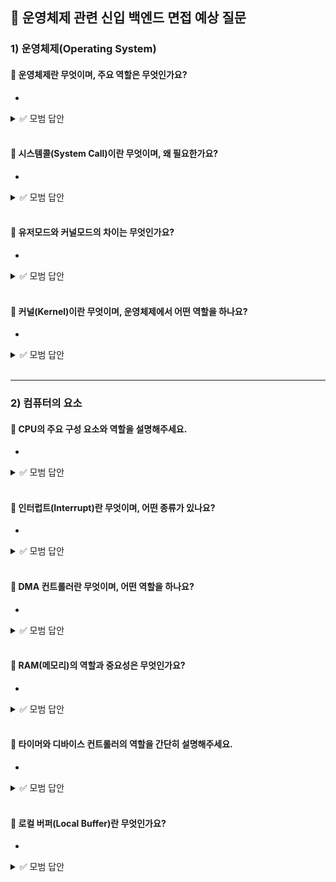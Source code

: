 ## 💬 운영체제 관련 신입 백엔드 면접 예상 질문

### 1) 운영체제(Operating System)
#### 💬 운영체제란 무엇이며, 주요 역할은 무엇인가요?
*
<details>
<summary>✅ 모범 답안</summary>

운영체제(OS)는 사용자가 컴퓨터를 쉽게 다루게 해주는 인터페이스로, 하드웨어(중앙처리장치, 기억장치, 입출력장치 등)의 자원을 효율적으로 관리하는 시스템 소프트웨어입니다.  
주요 역할은 CPU 스케줄링, 메모리 관리, 디스크 파일 관리, I/O 디바이스 관리 등입니다.
</details>

<br>

#### 💬 시스템콜(System Call)이란 무엇이며, 왜 필요한가요?
*
<details>
<summary>✅ 모범 답안</summary>

시스템콜은 유저 프로그램이 운영체제의 커널 기능을 사용하기 위한 인터페이스입니다.  
유저모드에서 커널모드로 전환하여 자원 접근, 파일 입출력, 네트워크 통신 등 하드웨어 관련 작업을 안전하게 수행할 수 있게 합니다.  
이로써 직접적인 자원 접근을 차단하고, 프로그램 보호와 추상화를 제공합니다.
</details>

<br>

#### 💬 유저모드와 커널모드의 차이는 무엇인가요?
*
<details>
<summary>✅ 모범 답안</summary>

- **유저모드**: 제한된 권한으로 실행, 시스템 자원에 직접 접근 불가.
- **커널모드**: 모든 자원에 접근 가능, 운영체제의 핵심 기능 실행.  
  유저 프로그램이 시스템콜을 통해 커널모드로 전환할 수 있습니다.
</details>

<br>

#### 💬 커널(Kernel)이란 무엇이며, 운영체제에서 어떤 역할을 하나요?
*
<details>
<summary>✅ 모범 답안</summary>

커널은 운영체제의 핵심 부분으로, 시스템콜 인터페이스를 제공하며, 보안, 메모리, 프로세스, 파일시스템, I/O 디바이스, 요청 관리 등 운영체제의 중추 역할을 합니다.  
커널의 안정성과 보안성은 운영체제 전체의 안정성과 직결됩니다.
</details>

<br>

---

### 2) 컴퓨터의 요소

#### 💬 CPU의 주요 구성 요소와 역할을 설명해주세요.
*
<details>
<summary>✅ 모범 답안</summary>

CPU는 제어장치(CU), 산술논리연산장치(ALU), 레지스터로 구성됩니다.
- **제어장치(CU)**: 명령어 해석, 데이터 처리 순서 결정
- **ALU**: 산술 및 논리 연산 수행
- **레지스터**: 매우 빠른 임시 기억장치  
  운영체제의 커널이 프로세스를 메모리에 올리면, CPU가 명령어를 해석·실행합니다.
</details>

<br>

#### 💬 인터럽트(Interrupt)란 무엇이며, 어떤 종류가 있나요?
*
<details>
<summary>✅ 모범 답안</summary>

인터럽트는 CPU가 실행 중인 작업을 중단하고, 긴급한 이벤트(입출력, 오류 등)를 처리하는 신호입니다.
- **하드웨어 인터럽트**: I/O 디바이스에서 발생
- **소프트웨어 인터럽트(트랩)**: 프로그램 오류, 시스템콜 등  
  인터럽트 발생 시, 인터럽트 핸들러 함수가 실행되어 적절한 처리를 합니다.
</details>

<br>

#### 💬 DMA 컨트롤러란 무엇이며, 어떤 역할을 하나요?
*
<details>
<summary>✅ 모범 답안</summary>

DMA(Direct Memory Access) 컨트롤러는 I/O 디바이스가 CPU를 거치지 않고 메모리에 직접 접근할 수 있도록 해주는 하드웨어 장치입니다.  
이로써 CPU의 부하를 줄이고, 데이터 전송 효율을 높일 수 있습니다.
</details>

<br>

#### 💬 RAM(메모리)의 역할과 중요성은 무엇인가요?
*
<details>
<summary>✅ 모범 답안</summary>

RAM은 데이터를 임시로 저장하는 장치로, 프로그램 실행 중 데이터와 명령어, 상태 정보를 보관합니다.  
메모리 용량이 클수록 동시에 많은 작업을 처리할 수 있어 시스템 성능에 큰 영향을 미칩니다.
</details>

<br>

#### 💬 타이머와 디바이스 컨트롤러의 역할을 간단히 설명해주세요.
*
<details>
<summary>✅ 모범 답안</summary>

- **타이머**: 특정 프로그램에 시간 제한을 두어, 일정 시간이 지나면 인터럽트를 발생시켜 CPU 제어권을 반환하게 합니다.
- **디바이스 컨트롤러**: 컴퓨터와 연결된 I/O 디바이스(마우스, 키보드 등)를 제어하는 작은 CPU로, 각 디바이스와 데이터 통신을 관리합니다.
</details>

<br>

#### 💬 로컬 버퍼(Local Buffer)란 무엇인가요?
*
<details>
<summary>✅ 모범 답안</summary>

로컬 버퍼는 각 I/O 디바이스에서 데이터를 임시로 저장하기 위한 작은 메모리 공간입니다.  
입출력 작업 중 데이터 손실을 방지하고, 전송 속도 차이를 완화하는 역할을 합니다.
</details>
